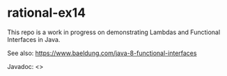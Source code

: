 # rational-ex14


This repo is a work in progress on demonstrating Lambdas and Functional Interfaces in Java.

See also: <https://www.baeldung.com/java-8-functional-interfaces>

Javadoc: <>
